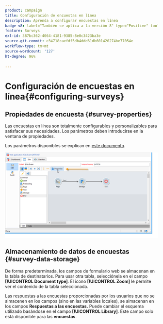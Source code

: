 ```yaml
---
product: campaign
title: Configuración de encuestas en línea
description: Aprenda a configurar encuestas en línea
badge-v8: label="También se aplica a la versión 8" type="Positive" tooltip="También se aplica a Campaign v8"
feature: Surveys
exl-id: 387bc362-4064-4181-9385-8e0c3423ba3e
source-git-commit: e34718caefdf5db4ddd61db601420274be77054e
workflow-type: tm+mt
source-wordcount: '127'
ht-degree: 96%

---
```


# Configuración de encuestas en línea{#configuring-surveys}



## Propiedades de encuesta {#survey-properties}

Las encuestas en línea son totalmente configurables y personalizables para satisfacer sus necesidades. Los parámetros deben introducirse en la ventana de propiedades.

Los parámetros disponibles se explican en [este documento](../../web/using/defining-web-forms-properties.md).

![](assets/s_ncs_admin_survey_properties_general.png)

## Almacenamiento de datos de encuestas {#survey-data-storage}

De forma predeterminada, los campos de formulario web se almacenan en la tabla de destinatarios. Para usar otra tabla, selecciónela en el campo **[!UICONTROL Document type]**. El icono **[!UICONTROL Zoom]** le permite ver el contenido de la tabla seleccionada.

Las respuestas a las encuestas proporcionadas por los usuarios que no se almacenen en los campos (sino en las variables locales), se almacenan en los campos **Respuestas a las encuestas.** Puede cambiar el esquema utilizado basándose en el campo **[!UICONTROL Library]**. Este campo solo está disponible para las **encuestas**.
